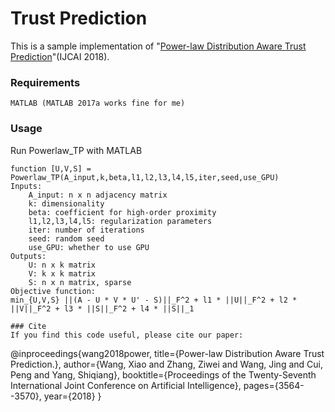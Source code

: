 # Trust Prediction
This is a sample implementation of "[Power-law Distribution Aware Trust Prediction](https://zw-zhang.github.io/files/2018_IJCAI_Trust.pdf)"(IJCAI 2018).

### Requirements
```
MATLAB (MATLAB 2017a works fine for me)
```

### Usage
Run Powerlaw_TP with MATLAB
```
function [U,V,S] = Powerlaw_TP(A_input,k,beta,l1,l2,l3,l4,l5,iter,seed,use_GPU)
Inputs:
    A_input: n x n adjacency matrix
    k: dimensionality
    beta: coefficient for high-order proximity
    l1,l2,l3,l4,l5: regularization parameters
    iter: number of iterations
    seed: random seed
    use_GPU: whether to use GPU
Outputs:
    U: n x k matrix
    V: k x k matrix
    S: n x n matrix, sparse
Objective function:	
min_{U,V,S} ||(A - U * V * U' - S)||_F^2 + l1 * ||U||_F^2 + l2 * ||V||_F^2 + l3 * ||S||_F^2 + l4 * ||S||_1
```

```
### Cite
If you find this code useful, please cite our paper:
```
@inproceedings{wang2018power,
  title={Power-law Distribution Aware Trust Prediction.},
  author={Wang, Xiao and Zhang, Ziwei and Wang, Jing and Cui, Peng and Yang, Shiqiang},
  booktitle={Proceedings of the Twenty-Seventh International Joint Conference on Artificial Intelligence},
  pages={3564--3570},
  year={2018}
}
```